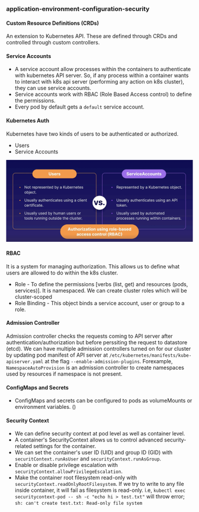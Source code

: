 ### application-environment-configuration-security

#### Custom Resource Definitions (CRDs)
An extension to Kubernetes API. These are defined through CRDs and controlled through custom controllers.

#### Service Accounts
- A service account allow processes within the containers to authenticate with kubernetes API server. So, if any process within a container wants to interact with k8s api server (performing any action on k8s cluster), they can use service accounts.
- Service accounts work with RBAC (Role Based Access control) to define the permissions.
- Every pod by default gets a `default` service account.

#### Kubernetes Auth
Kubernetes have two kinds of users to be authenticated or authorized.
- Users
- Service Accounts

![Alt text](users-vs-service-accounts.png)

#### RBAC 
It is a system for managing authorization. This allows us to define what users are allowed to do within the k8s cluster.
- Role - To define the permissions [verbs (list, get) and resources (pods, services)]. It is namespaced. We can create cluster roles which will be cluster-scoped
- Role Binding - This object binds a service account, user or group to a role.

#### Admission Controller 
Admission controller checks the requests coming to API server after authentication/authorization but before perssiting the request to datastore (etcd). 
We can have multiple admission controllers turned on for our cluster by updating pod manifest of API server at `/etc/kubernetes/manifests/kube-apiserver.yaml` at
the flag  `--enable-admission-plugins`.
Forexample, `NamespaceAutoProvision` is an admission controller to create namespaces used by resources if namespace is not present.

#### ConfigMaps and Secrets
- ConfigMaps and secrets can be configured to pods as volumeMounts or environment variables. ()

#### Security Context
- We can define security context at pod level as well as container level.
- A container's SecurityContext allows us to control advanced security-related settings for the container.
- We can set the container's user ID (UID) and group ID (GID) with `securitContext.runAsUser` and `securityContext.runAsGroup`.
- Enable or disable privilege escalation with `securityContext.allowPrivilegeEscalation`.
- Make the container root filesystem read-only with `securityContext.readOnlyRootFilesystem`. If we try to write to any file inside container, it will fail as filesystem is read-only. i.e, `kubectl exec securitycontext-pod -- sh -c "echo hi > test.txt"` will throw error; `sh: can't create test.txt: Read-only file system`
